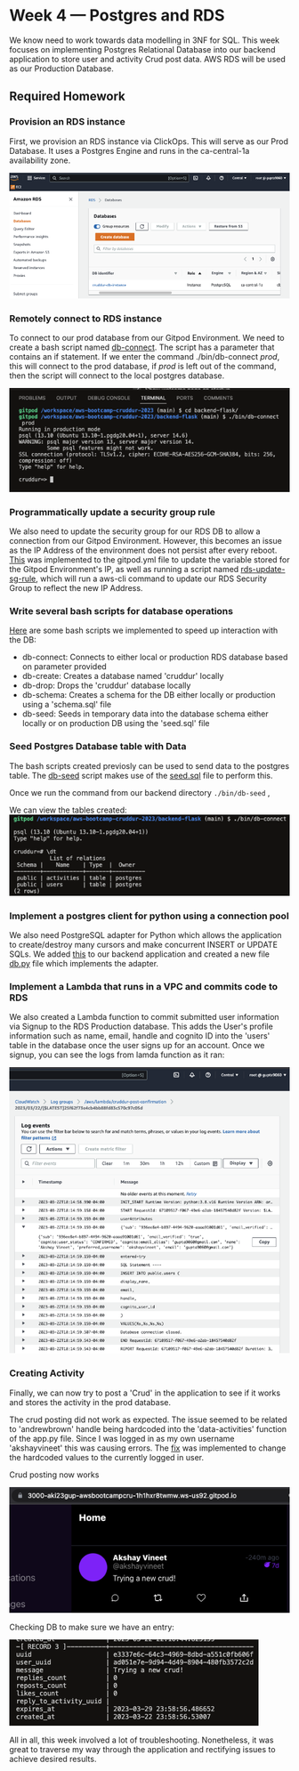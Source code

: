 # Week 4 — Postgres and RDS
We know need to work towards data modelling in 3NF for SQL. This week focuses on implementing Postgres Relational Database into our backend application to store user and activity Crud post data. AWS RDS will be used as our Production Database. 
## Required Homework
### Provision an RDS instance
First, we provision an RDS instance via ClickOps. This will serve as our Prod Database. It uses a Postgres Engine and runs in the ca-central-1a availability zone. 

![](assets/Week4-RDS-Instance.png)
### Remotely connect to RDS instance
To connect to our prod database from our Gitpod Environment. We need to create a bash script named [db-connect](https://github.com/aki23gup/aws-bootcamp-cruddur-2023/blob/main/backend-flask/bin/db-connect). The script has a parameter that contains an if statement. If we enter the command ./bin/db-connect *prod*, this will connect to the prod database, if *prod* is left out of the command, then the script will connect to the local postgres database. 

![](assets/Week4-Prod-DB-Connect.png)
### Programmatically update a security group rule
We also need to update the security group for our RDS DB to allow a connection from our Gitpod Environment. However, this becomes an issue as the IP Address of the environment does not persist after every reboot. [This](https://github.com/aki23gup/aws-bootcamp-cruddur-2023/commit/8c4f080720e3dda3d4d5d8f77f4f8f28c0dbf61c) was implemented to the gitpod.yml file to update the variable stored for the Gitpod Environment's IP, as well as running a script named [rds-update-sg-rule](https://github.com/aki23gup/aws-bootcamp-cruddur-2023/blob/8c4f080720e3dda3d4d5d8f77f4f8f28c0dbf61c/backend-flask/bin/rds-update-sg-rule), which will run a aws-cli command to update our RDS Security Group to reflect the new IP Address.
### Write several bash scripts for database operations
[Here](ki23gup/aws-bootcamp-cruddur-2023/commit/4596cb7551bd11caacc912a6baea217917d96c1b) are some bash scripts we implemented to speed up interaction with the DB:
- db-connect: Connects to either local or production RDS database based on parameter provided
- db-create: Creates a database named 'cruddur' locally
- db-drop: Drops the 'cruddur' database locally
- db-schema: Creates a schema for the DB either locally or production using a 'schema.sql' file
- db-seed: Seeds in temporary data into the database schema either locally or on production DB using the 'seed.sql' file
### Seed Postgres Database table with Data
The bash scripts created previosly can be used to send data to the postgres table. The [db-seed](https://github.com/aki23gup/aws-bootcamp-cruddur-2023/blob/4596cb7551bd11caacc912a6baea217917d96c1b/backend-flask/bin/db-seed) script makes use of the [seed.sql](https://github.com/aki23gup/aws-bootcamp-cruddur-2023/blob/4596cb7551bd11caacc912a6baea217917d96c1b/backend-flask/db/seed.sql) file to perform this. 

Once we run the command from our backend directory ```./bin/db-seed``` ,

We can view the tables created:
![](assets/Week4-DB-Schema.png)
### Implement a postgres client for python using a connection pool
We also need PostgreSQL adapter for Python which allows the application to create/destroy many cursors and make concurrent INSERT or UPDATE SQLs. We added [this](https://github.com/aki23gup/aws-bootcamp-cruddur-2023/commit/71031e7e390a81b23f0cb0c6f3d97f55bc502f80#diff-e7fc4f0f2b4e4510d81bbc953fe4e4198587359967fc005d49cb23f39e7f3130) to our backend application and created a new file [db.py](https://github.com/aki23gup/aws-bootcamp-cruddur-2023/blob/71031e7e390a81b23f0cb0c6f3d97f55bc502f80/backend-flask/lib/db.py) file which implements the adapter. 
### Implement a Lambda that runs in a VPC and commits code to RDS
We also created a Lambda function to commit submitted user information via Signup to the RDS Production database. This adds the User's profile information such as name, email, handle and cognito ID into the 'users' table in the database once the user signs up for an account. 
Once we signup, you can see the logs from lamda function as it ran:

![](assets/Week4-Post-Confirmation.png)
### Creating Activity
Finally, we can now try to post a 'Crud' in the application to see if it works and stores the activity in the prod database.

The crud posting did not work as expected. The issue seemed to be related to 'andrewbrown' handle being hardcoded into the 'data-activities' function of the app.py file. Since I was logged in as my own username 'akshayvineet' this was causing errors. The [fix](https://github.com/aki23gup/aws-bootcamp-cruddur-2023/commit/83c74ac356edb1ea0706f8e891a646503d6b20f1) was implemented to change the hardcoded values to the currently logged in user. 

Crud posting now works

![](assets/Week4-CrudPost.png)

Checking DB to make sure we have an entry:

![](assets/Week4-Crud-DB-Check.png)

All in all, this week involved a lot of troubleshooting. Nonetheless, it was great to traverse my way through the application and rectifying issues to achieve desired results. 
